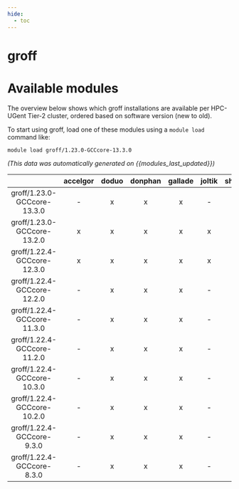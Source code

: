 ```yaml
---
hide:
  - toc
---
```


groff
=====

# Available modules


The overview below shows which groff installations are available per HPC-UGent Tier-2 cluster, ordered based on software version (new to old).

To start using groff, load one of these modules using a `module load` command like:

```shell
module load groff/1.23.0-GCCcore-13.3.0
```

*(This data was automatically generated on {{modules_last_updated}})*  

| |accelgor|doduo|donphan|gallade|joltik|shinx|skitty|
| :---: | :---: | :---: | :---: | :---: | :---: | :---: | :---: |
|groff/1.23.0-GCCcore-13.3.0|-|x|x|x|-|x|x|
|groff/1.23.0-GCCcore-13.2.0|x|x|x|x|x|x|x|
|groff/1.22.4-GCCcore-12.3.0|x|x|x|x|x|x|x|
|groff/1.22.4-GCCcore-12.2.0|-|x|x|x|-|x|-|
|groff/1.22.4-GCCcore-11.3.0|-|x|x|x|-|x|-|
|groff/1.22.4-GCCcore-11.2.0|-|x|x|x|-|x|-|
|groff/1.22.4-GCCcore-10.3.0|-|x|x|x|-|-|-|
|groff/1.22.4-GCCcore-10.2.0|-|x|x|x|-|-|-|
|groff/1.22.4-GCCcore-9.3.0|-|x|x|x|-|-|-|
|groff/1.22.4-GCCcore-8.3.0|-|x|x|x|-|-|-|
